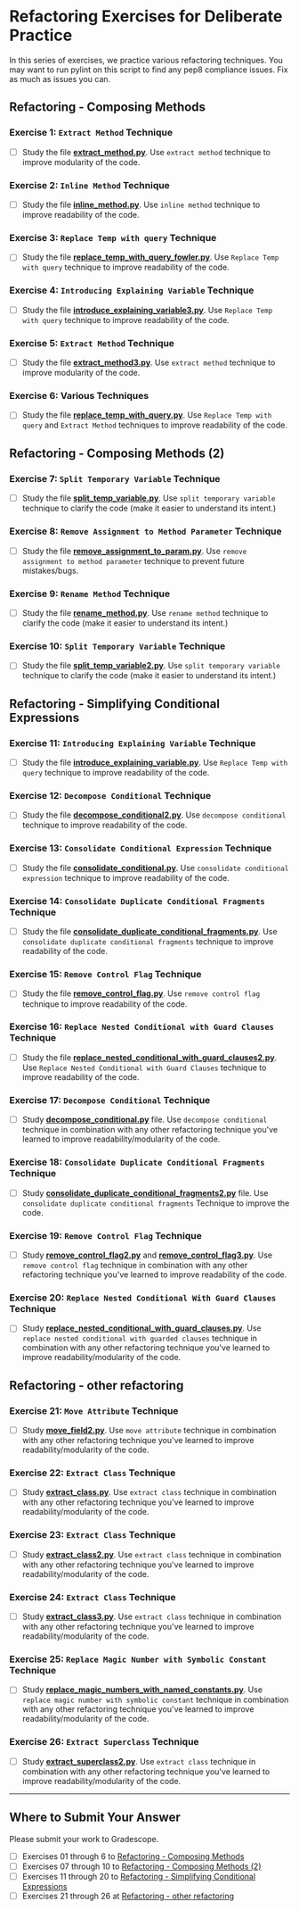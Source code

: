 # Refactoring Exercises for Deliberate Practice

In this series of exercises, we practice various refactoring techniques. You may want to run pylint on this script to find any pep8 compliance issues. Fix as much as issues you can.

## Refactoring - Composing Methods

### Exercise 1: `Extract Method` Technique

- [ ] Study the file [**extract_method.py**](Refactoring_Composing_Methods/extract_method.py). Use `extract method` technique to improve modularity of the code.

### Exercise 2: `Inline Method` Technique

- [ ] Study the file [**inline_method.py**](Refactoring_Composing_Methods/inline_method.py). Use `inline method` technique to improve readability of the code.

### Exercise 3: `Replace Temp with query` Technique

- [ ] Study the file [**replace_temp_with_query_fowler.py**](Refactoring_Composing_Methods/replace_temp_with_query_fowler.py). Use `Replace Temp with query` technique to improve readability of the code.

### Exercise 4: `Introducing Explaining Variable` Technique

- [ ] Study the file [**introduce_explaining_variable3.py**](Refactoring_Composing_Methods/introduce_explaining_variable3.py). Use `Replace Temp with query` technique to improve readability of the code.

### Exercise 5: `Extract Method` Technique

- [ ] Study the file [**extract_method3.py**](Refactoring_Composing_Methods/extract_method3.py). Use `extract method` technique to improve modularity of the code.

### Exercise 6: Various Techniques

- [ ] Study the file [**replace_temp_with_query.py**](Refactoring_Composing_Methods/replace_temp_with_query.py). Use `Replace Temp with query` and `Extract Method` techniques to improve readability of the code.

## Refactoring - Composing Methods (2)

### Exercise 7: `Split Temporary Variable` Technique

- [ ] Study the file [**split_temp_variable.py**](Refactoring_Composing_Methods_(2)/split_temp_variable.py). Use `split temporary variable` technique to clarify the code (make it easier to understand its intent.)

### Exercise 8: `Remove Assignment to Method Parameter` Technique

- [ ] Study the file [**remove_assignment_to_param.py**](Refactoring_Composing_Methods_(2)/remove_assignment_to_param.py). Use `remove assignment to method parameter` technique to prevent future mistakes/bugs.

### Exercise 9: `Rename Method` Technique

- [ ] Study the file [**rename_method.py**](Refactoring_Composing_Methods_(2)/rename_method.py). Use `rename method` technique to clarify the code (make it easier to understand its intent.)

### Exercise 10: `Split Temporary Variable` Technique

- [ ] Study the file [**split_temp_variable2.py**](Refactoring_Composing_Methods_(2)/split_temp_variable2.py). Use `split temporary variable` technique to clarify the code (make it easier to understand its intent.)

## Refactoring - Simplifying Conditional Expressions

### Exercise 11: `Introducing Explaining Variable` Technique

- [ ] Study the file [**introduce_explaining_variable.py**](Refactoring_Simplifying_Conditional_Expressions/introduce_explaining_variable.py). Use `Replace Temp with query` technique to improve readability of the code.

### Exercise 12: `Decompose Conditional` Technique

- [ ] Study the file [**decompose_conditional2.py**](Refactoring_Simplifying_Conditional_Expressions/decompose_conditional2.py). Use `decompose conditional` technique to improve readability of the code.

### Exercise  13: `Consolidate Conditional Expression` Technique

- [ ] Study the file [**consolidate_conditional.py**](Refactoring_Simplifying_Conditional_Expressions/consolidate_conditional.py). Use `consolidate conditional expression` technique to improve readability of the code.

### Exercise  14: `Consolidate Duplicate Conditional Fragments` Technique

- [ ] Study the file [**consolidate_duplicate_conditional_fragments.py**](Refactoring_Simplifying_Conditional_Expressions/consolidate_duplicate_conditional_fragments.py). Use `consolidate duplicate conditional fragments` technique to improve readability of the code.

### Exercise  15: `Remove Control Flag` Technique

- [ ] Study the file [**remove_control_flag.py**](Refactoring_Simplifying_Conditional_Expressions/remove_control_flag.py). Use `remove control flag` technique to improve readability of the code.

### Exercise  16: `Replace Nested Conditional with Guard Clauses` Technique

- [ ] Study the file [**replace_nested_conditional_with_guard_clauses2.py**](Refactoring_Simplifying_Conditional_Expressions/replace_nested_conditional_with_guard_clauses2.py). Use `Replace Nested Conditional with Guard Clauses` technique to improve readability of the code.

### Exercise  17: `Decompose Conditional` Technique

- [ ] Study [**decompose_conditional.py**](Refactoring_Simplifying_Conditional_Expressions/decompose_conditional.py) file. Use `decompose conditional` technique in combination with any other refactoring technique you've learned to improve readability/modularity of the code.

### Exercise  18: `Consolidate Duplicate Conditional Fragments` Technique

- [ ] Study [**consolidate_duplicate_conditional_fragments2.py**](Refactoring_Simplifying_Conditional_Expressions/consolidate_duplicate_conditional_fragments2.py) file. Use `consolidate duplicate conditional fragments` Technique to improve the code.

### Exercise 19: `Remove Control Flag` Technique

- [ ] Study [**remove_control_flag2.py**](Refactoring_Simplifying_Conditional_Expressions/remove_control_flag2.py) and [**remove_control_flag3.py**](Refactoring_Simplifying_Conditional_Expressions/remove_control_flag3.py). Use `remove control flag` technique in combination with any other refactoring technique you've learned to improve readability of the code.

### Exercise 20: `Replace Nested Conditional With Guard Clauses` Technique

- [ ] Study [**replace_nested_conditional_with_guard_clauses.py**](Refactoring_Simplifying_Conditional_Expressions/replace_nested_conditional_with_guard_clauses.py). Use `replace nested conditional with guarded clauses` technique in combination with any other refactoring technique you've learned to improve readability/modularity of the code.

## Refactoring - other refactoring

### Exercise 21: `Move Attribute` Technique

- [ ] Study [**move_field2.py**](Refactoring_Other_Refactoring/move_field2.py). Use `move attribute` technique in combination with any other refactoring technique you've learned to improve readability/modularity of the code.

### Exercise 22: `Extract Class` Technique

- [ ] Study [**extract_class.py**](Refactoring_Other_Refactoring/extract_class.py). Use `extract class` technique in combination with any other refactoring technique you've learned to improve readability/modularity of the code.

### Exercise 23: `Extract Class` Technique

- [ ] Study [**extract_class2.py**](Refactoring_Other_Refactoring/extract_class2.py). Use `extract class` technique in combination with any other refactoring technique you've learned to improve readability/modularity of the code.

### Exercise 24: `Extract Class` Technique

- [ ] Study [**extract_class3.py**](Refactoring_Other_Refactoring/extract_class3.py). Use `extract class` technique in combination with any other refactoring technique you've learned to improve readability/modularity of the code.

### Exercise 25: `Replace Magic Number with Symbolic Constant` Technique

- [ ] Study [**replace_magic_numbers_with_named_constants.py**](Refactoring_Other_Refactoring/replace_magic_numbers_with_named_constants.py). Use `replace magic number with symbolic constant` technique in combination with any other refactoring technique you've learned to improve readability/modularity of the code.

### Exercise 26: `Extract Superclass` Technique

- [ ] Study [**extract_superclass2.py**](Refactoring_Other_Refactoring/extract_superclass2.py). Use `extract class` technique in combination with any other refactoring technique you've learned to improve readability/modularity of the code.

---

## Where to Submit Your Answer

Please submit your work to Gradescope.

- [ ] Exercises 01 through 6 to [Refactoring - Composing Methods](https://www.gradescope.com/courses/206382/assignments/992928)
- [ ] Exercises 07 through 10 to [Refactoring - Composing Methods (2)](https://www.gradescope.com/courses/206382/assignments/1007195)
- [ ] Exercises 11 through 20 to [Refactoring - Simplifying Conditional Expressions](https://www.gradescope.com/courses/206382/assignments/1013900)
- [ ] Exercises 21 through 26 at [Refactoring - other refactoring](https://www.gradescope.com/courses/206382/assignments/1025910)
